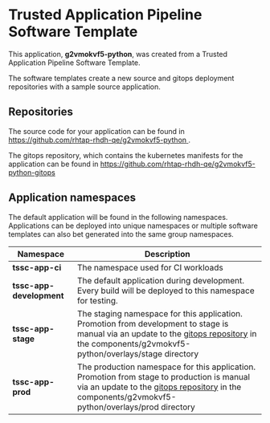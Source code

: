 # Trusted Application Pipeline Software Template

This application, **g2vmokvf5-python**, was created from a Trusted Application Pipeline Software Template.

The software templates create a new source and gitops deployment repositories with a sample source application. 

## Repositories

The source code for your application can be found in [https://github.com/rhtap-rhdh-qe/g2vmokvf5-python ](https://github.com/rhtap-rhdh-qe/g2vmokvf5-python ).
 
The gitops repository, which contains the kubernetes manifests for the application can be found in 
[https://github.com/rhtap-rhdh-qe/g2vmokvf5-python-gitops ](https://github.com/rhtap-rhdh-qe/g2vmokvf5-python-gitops ) 

## Application namespaces 

The default application will be found in the following namespaces. Applications can be deployed into unique namespaces or multiple software templates can also bet generated into the same group namespaces.  

|  Namespace   |  Description   |  
| -------- | -------- |
| **tssc-app-ci** | The namespace used for CI workloads |
| **tssc-app-development** | The default application during development. Every build will be deployed to this namespace for testing. |
| **tssc-app-stage** | The staging namespace for this application. Promotion from development to stage is manual via an update to the [gitops repository](https://github.com/rhtap-rhdh-qe/g2vmokvf5-python-gitops ) in the components/g2vmokvf5-python/overlays/stage directory |
| **tssc-app-prod** | The production namespace for this application. Promotion from stage to production is manual via an update to the [gitops repository](https://github.com/rhtap-rhdh-qe/g2vmokvf5-python-gitops ) in the components/g2vmokvf5-python/overlays/prod directory |
